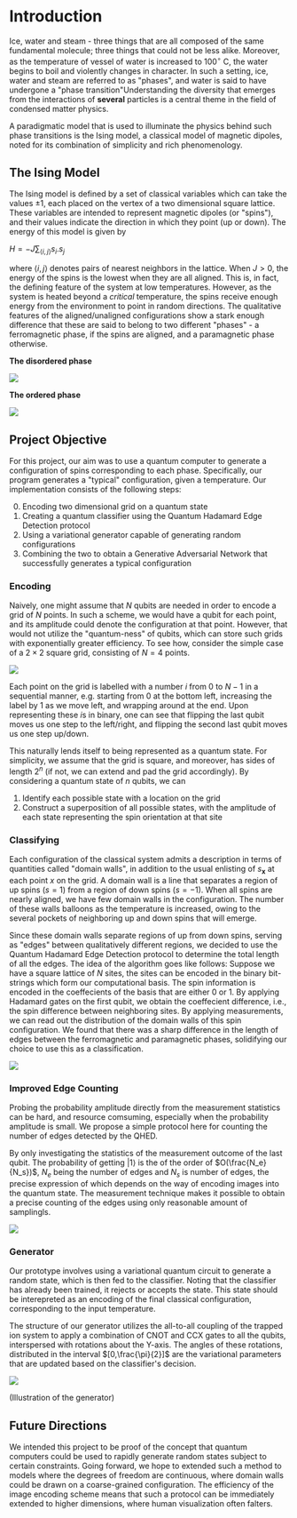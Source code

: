 # Introduction
Ice, water and steam - three things that are all composed of the same fundamental molecule; three things that could not be less alike. Moreover, as the temperature of vessel of water is increased to $100^\circ$ C, the water begins to boil and violently changes in character. In such a setting, ice, water and steam are referred to as "phases", and water is said to have undergone a "phase transition"Understanding the diversity that emerges from the interactions of **several** particles is a central theme in the field of condensed matter physics.

A paradigmatic model that is used to illuminate the physics behind such phase transitions is the Ising model, a classical model of magnetic dipoles, noted for its combination of simplicity and rich phenomenology.


## The Ising Model

The Ising model is defined by a set of classical variables which can take the values $\pm 1$, each placed on the vertex of a two dimensional square lattice. These variables are intended to represent magnetic dipoles (or "spins"), and their values indicate the direction in which they point (up or down). The energy of this model is given by 

$H = -J\sum_{\langle i,j\rangle} s_i . s_j$

where $\langle i,j \rangle$ denotes pairs of nearest neighbors in the lattice. When $J>0$, the energy of the spins is the lowest when they are all aligned. This is, in fact, the defining feature of the system at low temperatures. However, as the system is heated beyond a *critical* temperature, the spins receive enough energy from the environment to point in random directions. The qualitative features of the aligned/unaligned configurations show a stark enough difference that these are said to belong to two different "phases" - a ferromagnetic phase, if the spins are aligned, and a paramagnetic phase otherwise.

**The disordered phase**

![](RefFiles/disordered.png)


**The ordered phase**

![](RefFiles/ordered.png)



## Project Objective

For this project, our aim was to use a quantum computer to generate a configuration of spins corresponding to each phase. Specifically, our program generates a "typical" configuration, given a temperature. Our implementation consists of the following steps:

0. Encoding two dimensional grid on a quantum state
1. Creating a quantum classifier using the Quantum Hadamard Edge Detection protocol
2. Using a variational generator capable of generating random configurations
3. Combining the two to obtain a Generative Adversarial Network that successfully generates a typical configuration

### Encoding

Naively, one might assume that $N$ qubits are needed in order to encode a grid of $N$ points. In such a scheme, we would have a qubit for each point, and its amplitude could denote the configuration at that point. However, that would not utilize the "quantum-ness" of qubits, which can store such grids with exponentially greater efficiency. To see how, consider the simple case of a $2\times2$ square grid, consisting of $N=4$ points.

![](RefFiles/encode.png)


Each point on the grid is labelled with a number $i$ from 0 to $N-1$ in a sequential manner, e.g. starting from 0 at the bottom left, increasing the label by 1 as we move left, and wrapping around at the end. Upon representing these $i$s in binary, one can see that flipping the last qubit moves us one step to the left/right, and flipping the second last qubit moves us one step up/down. 

This naturally lends itself to being represented as a quantum state. For simplicity, we assume that the grid is square, and moreover, has sides of length $2^n$ (if not, we can extend and pad the grid accordingly). By considering a quantum state of $n$ qubits, we can

1. Identify each possible state with a location on the grid
2. Construct a superposition of all possible states, with the amplitude of each state representing the spin orientation at that site

### Classifying

Each configuration of the classical system admits a description in terms of quantities called "domain walls", in addition to the usual enlisting of $s_\mathbf{x}$ at each point $x$ on the grid. A domain wall is a line that separates a region of up spins ($s=1$) from a region of down spins ($s=-1$). When all spins are nearly aligned, we have few domain walls in the configuration. The number of these walls balloons as the temperature is increased, owing to the several pockets of neighboring up and down spins that will emerge.

Since these domain walls separate regions of up from down spins, serving as "edges" between qualitatively different regions, we decided to use the Quantum Hadamard Edge Detection protocol to determine the total length of all the edges. The idea of the algorithm goes like follows: Suppose we have a square lattice of $N$ sites, the sites can be encoded in the binary bit-strings which form our computational basis. The spin information is encoded in the coeffecients of the basis that are either 0 or 1. By applying Hadamard gates on the first qubit, we obtain the coeffecient difference, i.e., the spin difference between neighboring sites. By applying measurements, we can read out the distribution of the domain walls of this spin configuration. We found that there was a sharp difference in the length of edges between the ferromagnetic and paramagnetic phases, solidifying our choice to use this as a classification.

![](https://qiskit.org/textbook/ch-applications/images/sample_image_circuit.png)

### Improved Edge Counting
Probing the probability amplitude directly from the measurement statistics can be hard, and resource comsuming, especially when the probability amplitude is small. We propose a simple protocol here for counting the number of edges detected by the QHED. 

By only investigating the statistics of the measurement outcome of the last qubit. The probability of getting $|1\rangle$ is the of the order of $O(\frac{N_e}{N_s})$, $N_e$ being the number of edges and $N_s$ is number of edges, the precise expression of which depends on the way of encoding images into the quantum state. The measurement technique makes it possible to obtain a precise counting of the edges using only reasonable amount of samplingls. 

![](RefFiles/qhed.png)


### Generator

Our prototype involves using a variational quantum circuit to generate a random state, which is then fed to the classifier. Noting that the classifier has already been trained, it rejects or accepts the state. This state should be interepreted as an encoding of the final classical configuration, corresponding to the input temperature.

The structure of our generator utilizes the all-to-all coupling of the trapped ion system to apply a combination of CNOT and CCX gates to all the qubits, interspersed with rotations about the Y-axis. The angles of these rotations, distributed in the interval $[0,\frac{\pi}{2}]$ are the variational parameters that are updated based on the classifier's decision.

![](RefFiles/generator.png)

(Illustration of the generator)

## Future Directions
We intended this project to be proof of the concept that quantum computers could be used to rapidly generate random states subject to certain constraints. Going forward, we hope to extended such a method to models where the degrees of freedom are continuous, where domain walls could be drawn on a coarse-grained configuration. The efficiency of the image encoding scheme means that such a protocol can be immediately extended to higher dimensions, where human visualization often falters.
